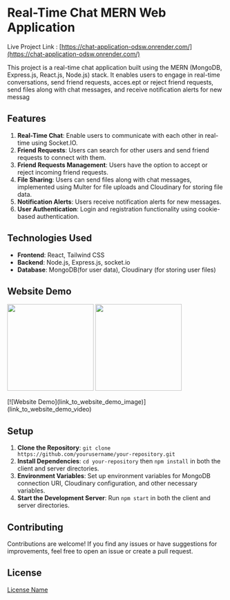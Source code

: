 # Real-Time Chat MERN Web Application

Live Project Link : [https://chat-application-odsw.onrender.com/](https://chat-application-odsw.onrender.com/)

This project is a real-time chat application built using the MERN (MongoDB, Express.js, React.js, Node.js) stack. It enables users to engage in real-time conversations, send friend requests, acces.ept or reject friend requests, send files along with chat messages, and receive notification alerts for new messag

## Features

1. **Real-Time Chat**: Enable users to communicate with each other in real-time using Socket.IO.
2. **Friend Requests**: Users can search for other users and send friend requests to connect with them.
3. **Friend Requests Management**: Users have the option to accept or reject incoming friend requests.
4. **File Sharing**: Users can send files along with chat messages, implemented using Multer for file uploads and Cloudinary for storing file data.
5. **Notification Alerts**: Users receive notification alerts for new messages.
6. **User Authentication**: Login and registration functionality using cookie-based authentication.

## Technologies Used

- **Frontend**: React, Tailwind CSS
- **Backend**: Node.js, Express.js, socket.io
- **Database**: MongoDB(for user data),   Cloudinary (for storing user files)

## Website Demo
<p float="left">
  <img src="https://github.com/akshaydhayal/Real-Time-Chat-Application/blob/main/chat.png" width="200" />
  <img src="https://github.com/akshaydhayal/Real-Time-Chat-Application/blob/main/chat2.png" width="200" />
</p>
[![Website Demo](link_to_website_demo_image)](link_to_website_demo_video)

## Setup

1. **Clone the Repository**: `git clone https://github.com/yourusername/your-repository.git`
2. **Install Dependencies**: `cd your-repository` then `npm install` in both the client and server directories.
3. **Environment Variables**: Set up environment variables for MongoDB connection URI, Cloudinary configuration, and other necessary variables.
4. **Start the Development Server**: Run `npm start` in both the client and server directories.


## Contributing

Contributions are welcome! If you find any issues or have suggestions for improvements, feel free to open an issue or create a pull request.

## License

[License Name](link_to_license)
